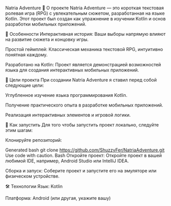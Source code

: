 Natria Adventure
📜 О проекте
Natria Adventure — это короткая текстовая ролевая игра (RPG) с увлекательным сюжетом, разработанная на языке Kotlin. Этот проект был создан как упражнение в изучении Kotlin и основ разработки мобильных приложений.

🌟 Особенности
Интерактивная история: Ваши выборы напрямую влияют на развитие сюжета и концовку игры.

Простой геймплей: Классическая механика текстовой RPG, интуитивно понятная каждому.

Разработано на Kotlin: Проект является демонстрацией возможностей языка для создания интерактивных мобильных приложений.

🎯 Цели проекта
При создании Natria Adventure я ставил перед собой следующие цели:

Углубленное изучение языка программирования Kotlin.

Получение практического опыта в разработке мобильных приложений.

Реализация интерактивных элементов и игровой логики.

🚀 Как запустить
Для того чтобы запустить проект локально, следуйте этим шагам:

Клонируйте репозиторий:

Generated bash
git clone https://github.com/ShuzzyFer/NatriaAdventure.git
Use code with caution.
Bash
Откройте проект:
Откройте проект в вашей любимой IDE, например, Android Studio или IntelliJ IDEA.

Сборка и запуск:
Соберите проект и запустите его на эмуляторе или физическом устройстве.

🛠️ Технологии
Язык: Kotlin

Платформа: Android (или другая, укажите вашу)
